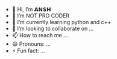 - 👋 Hi, I’m  𝗔𝗡𝗦𝗛
- 👀 I’m NOT PRO CODER 
- 🌱 I’m currently learning python and c++
- 💞️ I’m looking to collaborate on ...
- 📫 How to reach me ...
- 😄 Pronouns: ...
- ⚡ Fun fact: ...

<!---
Programming today is a race between software engineers striving to build bigger and better idiot-proof programs, and the Universe trying to produce bigger and better idiots. So far, the Universe is winning.


--->
